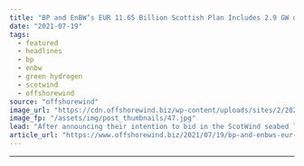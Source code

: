 ```yaml
---
title: "BP and EnBW’s EUR 11.65 Billion Scottish Plan Includes 2.9 GW of Offshore Wind, Green Hydrogen"
date: "2021-07-19"
tags: 
  - featured
  - headlines
  - bp
  - enbw
  - green hydrogen
  - scotwind
  - offshorewind
source: "offshorewind"
image_url: "https://cdn.offshorewind.biz/wp-content/uploads/sites/2/2021/02/01093011/EnBW-Seeks-Offshore-MAC.jpg"
image_fp: "/assets/img/post_thumbnails/47.jpg"
lead: "After announcing their intention to bid in the ScotWind seabed leasing this May, British"
article_url: "https://www.offshorewind.biz/2021/07/19/bp-and-enbws-eur-11-65-billion-scottish-plan-includes-2-9-gw-of-offshore-wind-green-hydrogen/"
---
```


---
